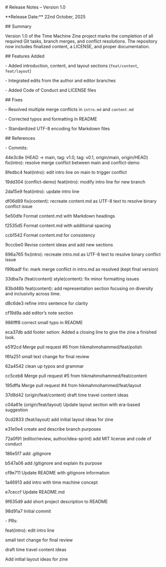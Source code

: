 \# Release Notes – Version 1.0


\*\*Release Date:\*\* 22nd October, 2025


\## Summary

Version 1.0 of the Time Machine Zine project marks the completion of all required Git tasks, branch merges, and conflict resolutions. The repository now includes finalized content, a LICENSE, and proper documentation.



\## Features Added

\- Added introduction, content, and layout sections (`feat/content`, `feat/layout`)

\- Integrated edits from the author and editor branches

\- Added Code of Conduct and LICENSE files



\## Fixes

\- Resolved multiple merge conflicts in `intro.md` and `content.md`

\- Corrected typos and formatting in README

\- Standardized UTF-8 encoding for Markdown files



\## References

\- Commits: 

44e3c8e (HEAD -> main, tag: v1.0, tag: v0.1, origin/main, origin/HEAD) fix(intro): resolve merge conflict between main and conflict-demo

8fedbc4 feat(intro): edit intro line on main to trigger conflict

19dd304 (conflict-demo) feat(intro): modify intro line for new branch

2da15e9 feat(intro): update intro line

df06d89 fix(content): recreate content.md as UTF-8 text to resolve binary conflict issue

5e50dfe Format content.md with Markdown headings

f2535d5 Format content.md with additional spacing

ccb1542 Format content.md for consistency

9cccbe0 Revise content ideas and add new sections

696a765 fix(intro): recreate intro.md as UTF-8 text to resolve binary conflict issue

f99badf fix: mark merge conflict in intro.md as resolved (kept final version)

33dba7a (feat/content) style(content): fix minor formatting issues

83bd46b feat(content): add representation section focusing on diversity and inclusivity across time.

d8c6de3 refine intro sentence for clarity

cf19d9a add editor’s note section

986fff8 correct small typo in README

eca37db add footer setion: Added a closing line to give the zine a finished look.

e51f2cd Merge pull request #6 from hikmahmohammed/feat/polish

f6fa251 small text change for final review

62a4542 clean up typos and grammar

cc5ceb8 Merge pull request #5 from hikmahmohammed/feat/content

195dffa Merge pull request #4 from hikmahmohammed/feat/layout

37d8d42 (origin/feat/content) draft time travel content ideas

c04a61e (origin/feat/layout) Update layout section with era-based suggestion

0cd2833 (feat/layout) add initial layout ideas for zine

e31e0e4 create and describe branch purposes

72a0f91 (editor/review, author/idea-sprint) add MIT license and code of conduct

186e5f7 add .gitignore

b547a06 add /gitignore and explain its purpose

cf9e711 Update README with gitignore information

1a46913 add intro with time machine concept

e7ceccf Update README.md

9f635d9 add short project description to README

98d91a7 Initial commit

\- PRs: 

feat(intro): edit intro line

small text change for final review

draft time travel content ideas

Add initial layout ideas for zine

